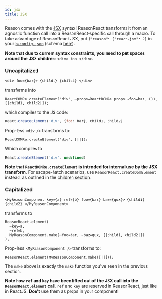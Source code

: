 ```yaml
---
id: jsx
title: JSX
---
```

Reason comes with the [JSX](https://reasonml.github.io/guide/language/jsx) syntax! ReasonReact transforms it from an agnostic function call into a ReasonReact-specific call through a macro. To take advantage of ReasonReact JSX, put `{"reason": {"react-jsx": 2}` in your [`bsconfig.json`](http://bucklescript.github.io/bucklescript/Manual.html#_bucklescript_build_system_code_bsb_code) (schema [here](http://bucklescript.github.io/bucklescript/docson/#build-schema.json)).

**Note that due to current syntax constraints, you need to put spaces around the JSX children**: `<div> foo </div>`.

### Uncapitalized

```reason
<div foo={bar}> {child1} {child2} </div>
```

transforms into

```reason
ReactDOMRe.createElement("div", ~props=ReactDOMRe.props(~foo=bar, ()), [|child1, child2|]);
```

which compiles to the JS code:

```js
React.createElement('div', {foo: bar}, child1, child2)
```

Prop-less `<div />` transforms to:

```reason
ReactDOMRe.createElement("div", [||]);
```

Which compiles to

```js
React.createElement('div', undefined)
```

**Note that `ReactDOMRe.createElement` is intended for internal use by the JSX transform**. For escape-hatch scenarios, use `ReasonReact.createDomElement` instead, as outlined in the [children section](children.md).

### Capitalized

```reason
<MyReasonComponent key={a} ref={b} foo={bar} baz={qux}> {child1} {child2} </MyReasonComponent>
```

transforms to

```reason
ReasonReact.element(
  ~key=a,
  ~ref=b,
  MyReasonComponent.make(~foo=bar, ~baz=qux, [|child1, child2|])
);
```

Prop-less `<MyReasonComponent />` transforms to:

```reason
ReasonReact.element(MyReasonComponent.make([||]));
```

The `make` above is exactly the `make` function you've seen in the previous section.

**Note how `ref` and `key` have been lifted out of the JSX call into the `ReasonReact.element` call**. `ref` and `key` are reserved in ReasonReact, just like in ReactJS. **Don't** use them as props in your component!
